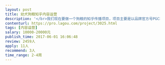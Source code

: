 ```yaml
---                
layout: post       
title: 幼犬狗粮知乎内容运营           
description: '</br>我们现在要做一个狗粮的知乎传播项目，项目主要是以品牌官方号PGC和UGC的角度传播幼犬如何选对粮，并把相关内容整理成一个专题页进行总结传播。</br>需要找一个有快消市场经验的文案来进行整体文案撰写，对于产品的专业知识我们会进行培训。</br>稿件预估10个回答，3篇小稿，一篇大稿，需要在6月19日前完成</br>人员要求：</br>对于UGC有相关经验，最好自己养狗。</br>'     
contenturl: https://pro.lagou.com/project/3025.html      
tags: [内容运营]            
salary: 10000-20000元          
publish_time: 2017-06-01 16:06:48         
review: 2459人                   
apply: 11人                   
recommend: 3人                   
time_range: 2-4周              
---                 
```

